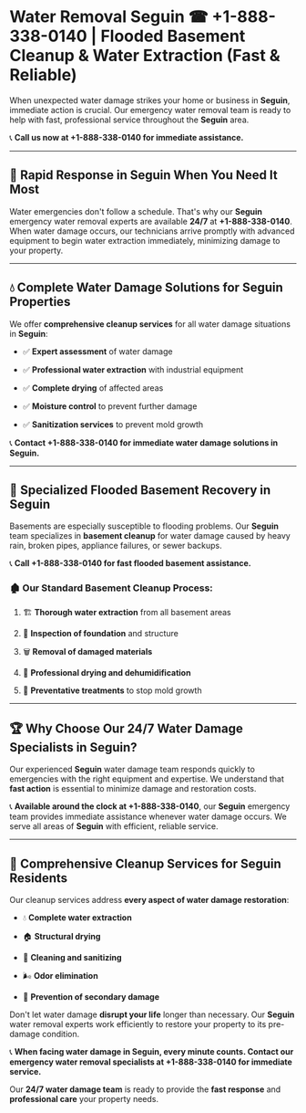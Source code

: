 # Water Removal Seguin ☎ +1-888-338-0140 | Flooded Basement Cleanup & Water Extraction (Fast & Reliable)

When unexpected water damage strikes your home or business in **Seguin**, immediate action is crucial. Our emergency water removal team is ready to help with fast, professional service throughout the **Seguin** area. 

📞 **Call us now at +1-888-338-0140 for immediate assistance.**
---
## 🚀 Rapid Response in Seguin When You Need It Most
Water emergencies don't follow a schedule. That's why our **Seguin** emergency water removal experts are available **24/7** at **+1-888-338-0140**. When water damage occurs, our technicians arrive promptly with advanced equipment to begin water extraction immediately, minimizing damage to your property.
---
## 💧 Complete Water Damage Solutions for Seguin Properties
We offer **comprehensive cleanup services** for all water damage situations in **Seguin**:
- ✅ **Expert assessment** of water damage  
- ✅ **Professional water extraction** with industrial equipment  
- ✅ **Complete drying** of affected areas  
- ✅ **Moisture control** to prevent further damage  
- ✅ **Sanitization services** to prevent mold growth  
📞 **Contact +1-888-338-0140 for immediate water damage solutions in Seguin.**
---
## 🌊 Specialized Flooded Basement Recovery in Seguin
Basements are especially susceptible to flooding problems. Our **Seguin** team specializes in **basement cleanup** for water damage caused by heavy rain, broken pipes, appliance failures, or sewer backups. 
📞 **Call +1-888-338-0140 for fast flooded basement assistance.**
### 🏚️ Our Standard Basement Cleanup Process:
1. 🏗️ **Thorough water extraction** from all basement areas  
2. 🔎 **Inspection of foundation** and structure  
3. 🗑️ **Removal of damaged materials**  
4. 💨 **Professional drying and dehumidification**  
5. 🚫 **Preventative treatments** to stop mold growth  
---
## 🏆 Why Choose Our 24/7 Water Damage Specialists in Seguin?
Our experienced **Seguin** water damage team responds quickly to emergencies with the right equipment and expertise. We understand that **fast action** is essential to minimize damage and restoration costs.
📞 **Available around the clock at +1-888-338-0140**, our **Seguin** emergency team provides immediate assistance whenever water damage occurs. We serve all areas of **Seguin** with efficient, reliable service.
---
## 🧹 Comprehensive Cleanup Services for Seguin Residents
Our cleanup services address **every aspect of water damage restoration**:
- 💧 **Complete water extraction**  
- 🏠 **Structural drying**  
- 🧼 **Cleaning and sanitizing**  
- 🌬️ **Odor elimination**  
- 🚫 **Prevention of secondary damage**  
Don't let water damage **disrupt your life** longer than necessary. Our **Seguin** water removal experts work efficiently to restore your property to its pre-damage condition.
📞 **When facing water damage in Seguin, every minute counts. Contact our emergency water removal specialists at +1-888-338-0140 for immediate service.**
Our **24/7 water damage team** is ready to provide the **fast response** and **professional care** your property needs.
